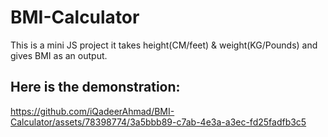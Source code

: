 # BMI-Calculator

This is a mini JS project it takes height(CM/feet) & weight(KG/Pounds) and gives BMI as an output.


## Here is the demonstration:



https://github.com/iQadeerAhmad/BMI-Calculator/assets/78398774/3a5bbb89-c7ab-4e3a-a3ec-fd25fadfb3c5

